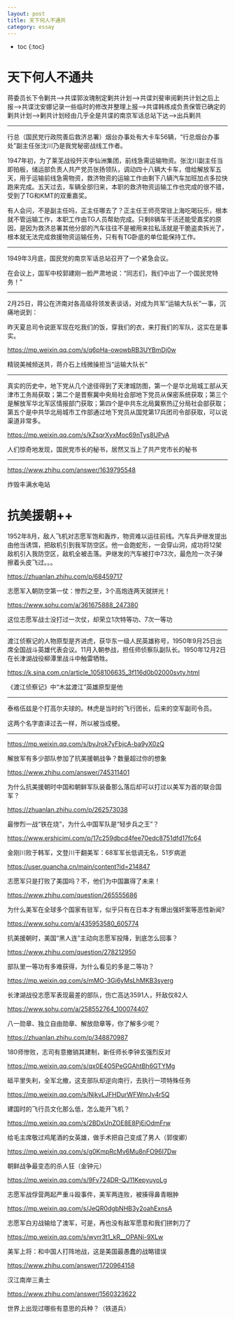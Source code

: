 ```yaml
---
layout: post
title: 天下何人不通共
category: essay 
---
```


* toc
{:toc}

# 天下何人不通共

蒋委员长下令剿共-->共谍郭汝瑰制定剿共计划-->共谍刘斐审阅剿共计划之后上报-->共谍沈安娜记录一些临时的修改并整理上报-->共谍韩练成负责保管已确定的剿共计划-->剿共计划经由几乎全是共谍的南京军话总站下达-->出兵剿共

---

行总（国民党行政院善后救济总署）烟台办事处有大卡车56辆，“行总烟台办事处”副主任张沈川乃是我党秘密战线工作者。

1947年初，为了莱芜战役歼灭李仙洲集团，前线急需运输物资。张沈川副主任当即拍板，储运部负责人共产党员张扬领队，调动四十八辆大卡车，借给解放军五天，用于运输前线急需物资，救济物资的运输工作由剩下八辆汽车加班加点多拉快跑来完成。五天过去，车辆全部归来，本职的救济物资运输工作也完成的很不错，受到了TG和KMT的双重嘉奖。

有人会问，不是副主任吗，正主任哪去了？正主任王师亮常驻上海吃喝玩乐，根本就不管运输工作，本职工作由TG人员帮助完成。只剩8辆车干活还能受嘉奖的原因，是因为救济总署其他分部的汽车往往不是被用来拉私活就是干脆盗卖拆光了，根本就无法完成救援物资运输任务，只有有TG卧底的单位能保持工作。

---

1949年3月底，国民党的南京军话总站召开了一个紧急会议。

在会议上，国军中校郭建刚一脸严肃地说：“同志们，我们中出了一个国民党特务！”

---

2月25日，蒋公在济南对各高级将领发表谈话，对成为共军“运输大队长”一事，沉痛地说到：

昨天夏总司令说匪军现在吃我们的饭，穿我们的衣，来打我们的军队，这实在是事实。

https://mp.weixin.qq.com/s/q6pHa-owowbRB3UYBmDj0w

精锐美械频送共，蒋介石上线微操拒当“运输大队长”

---

真实的历史中，地下党从几个途径得到了天津城防图，第一个是华北局城工部从天津市工务局获取；第二个是晋察冀中央局社会部地下党员从保密系统获取；第三个是解放军华北军区情报部门获取；第四个是中共东北局冀察热辽分局社会部获取；第五个是中共华北局城市工作部通过地下党员从国党第17兵团司令部获取，可以说渠道非常多。

https://mp.weixin.qq.com/s/kZsqrXyxMoc69nTys8UPvA

人们惊奇地发现，国民党市长的秘书，居然又当上了共产党市长的秘书

---

https://www.zhihu.com/answer/1639795548

炸毁丰满水电站

# 抗美援朝++

1952年8月，敌人飞机对志愿军饱和轰炸，物资难以运往前线。汽车兵尹继发提出由他当诱饵，把敌机引到我军防空区。他一会跑蛇形，一会穿山洞，成功将12架敌机引入我防空区，敌机全被击落。尹继发的汽车被打中73次，最危险一次子弹擦着头皮飞过。。。

https://zhuanlan.zhihu.com/p/68459717

志愿军入朝防空第一仗：惨烈之至，3个高炮连两天就拼光！

https://www.sohu.com/a/361675888_247380

这位志愿军战士没打过一次仗，却荣立1次特等功、7次一等功

---

渡江侦察记的人物原型是齐进虎，获华东一级人民英雄称号，1950年9月25日出席全国战斗英雄代表会议。11月入朝参战，担任师侦察队副队长。1950年12月2日在长津湖战役柳潭里战斗中触雷牺牲。

https://k.sina.com.cn/article_1058106635_3f116d0b02000svty.html

《渡江侦察记》中“木盆渡江”英雄原型是他

---

泰格伍兹是个打高尔夫球的。林虎是当时的飞行团长，后来的空军副司令员。

这两个名字直译过去一样，所以被当成梗。

---

https://mp.weixin.qq.com/s/byJrok7yFbjcA-ba9yX0zQ

解放军有多少部队参加了抗美援朝战争？数量超过你的想象

https://www.zhihu.com/answer/745311401

为什么抗美援朝时中国和朝鲜军队装备那么落后却可以打过以美军为首的联合国军？

https://zhuanlan.zhihu.com/p/262573038

最惨烈一战“铁在烧”，为什么中国军队是“轻步兵之王”？

https://www.ershicimi.com/p/17c259dbcd4fee70edc8751dfd17fc64

金刚川败于韩军，文登川干翻美军：68军军长低调无名，51岁病逝

https://user.guancha.cn/main/content?id=214847

志愿军只是打败了美国吗？不，他们为中国赢得了未来！

https://www.zhihu.com/question/265555686

为什么美军在全球多个国家有驻军，似乎只有在日本才有爆出强奸案等恶性新闻?

https://www.sohu.com/a/435953580_605774

抗美援朝时，美国“黑人连”主动向志愿军投降，到底怎么回事？

https://www.zhihu.com/question/278212950

部队里一等功有多难获得，为什么看见的多是二等功？

https://mp.weixin.qq.com/s/mMO-3Gi6yMsLhMKB3syerg

长津湖战役志愿军表现最差的部队，伤亡高达3591人，歼敌仅82人

https://www.sohu.com/a/258552764_100074407

八一勋章、独立自由勋章、解放勋章等，你了解多少呢？

https://zhuanlan.zhihu.com/p/348870987

180师惨败，志司有意撤销其建制，新任师长李钟玄强烈反对

https://mp.weixin.qq.com/s/qx0E4O5PeGGAhtBh6GTYMg

砥平里失利，全军北撤，这支部队却逆向南行，去执行一项特殊任务

https://mp.weixin.qq.com/s/NjkvLJFHDurWFWnrJv4r5Q

建国时的飞行员文化那么低，怎么能开飞机？

https://mp.weixin.qq.com/s/2BDxUnZOE8E8PjEiOdmFrw

给毛主席敬过鸡尾酒的女英雄，做手术把自己变成了男人（郭俊卿）

https://mp.weixin.qq.com/s/g0KmpRcMv6Mu8nFO96I7Dw

朝鲜战争最变态的杀人狂（金钟元）

https://mp.weixin.qq.com/s/9Fv724DR-QJ11KepyuyoLg

志愿军战俘营两起严重斗殴事件，美军两连败，被揍得鼻青眼肿

https://mp.weixin.qq.com/s/JeQR0dgbNHB3y2oahExnsA

志愿军白刃战输给了澳军，可是，再也没有敌军愿意和我们拼刺刀了

https://mp.weixin.qq.com/s/wyrr3t1_kR__OPANi-9XLw

美军上将：和中国人打阵地战，这是美国最愚蠢的战略错误

https://www.zhihu.com/answer/1720964158

汉江南岸三勇士

https://www.zhihu.com/answer/1560323622

世界上出现过哪些有意思的兵种？（铁道兵）
